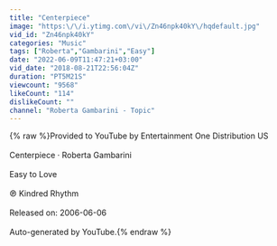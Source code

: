 ```yaml
---
title: "Centerpiece"
image: "https:\/\/i.ytimg.com\/vi\/Zn46npk40kY\/hqdefault.jpg"
vid_id: "Zn46npk40kY"
categories: "Music"
tags: ["Roberta","Gambarini","Easy"]
date: "2022-06-09T11:47:21+03:00"
vid_date: "2018-08-21T22:56:04Z"
duration: "PT5M21S"
viewcount: "9568"
likeCount: "114"
dislikeCount: ""
channel: "Roberta Gambarini - Topic"
---
```

{% raw %}Provided to YouTube by Entertainment One Distribution US<br /><br />Centerpiece · Roberta Gambarini<br /><br />Easy to Love<br /><br />℗ Kindred Rhythm<br /><br />Released on: 2006-06-06<br /><br />Auto-generated by YouTube.{% endraw %}
